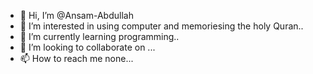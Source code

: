 - 👋 Hi, I’m @Ansam-Abdullah
- 👀 I’m interested in using computer and memoriesing the holy Quran..
- 🌱 I’m currently learning programming..
- 💞️ I’m looking to collaborate on ...
- 📫 How to reach me none...

<!---
Ansam-Abdullah/Ansam-Abdullah is a ✨ special ✨ repository because its `README.md` (this file) appears on your GitHub profile.
You can click the Preview link to take a look at your changes.
--->
